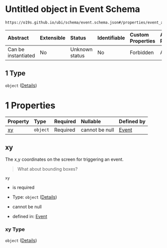# Untitled object in Event Schema

```txt
https://o19s.github.io/ubi/schema/event.schema.json#/properties/event_attributes/properties/position/oneOf/1
```



| Abstract            | Extensible | Status         | Identifiable | Custom Properties | Additional Properties | Access Restrictions | Defined In                                                                |
| :------------------ | :--------- | :------------- | :----------- | :---------------- | :-------------------- | :------------------ | :------------------------------------------------------------------------ |
| Can be instantiated | No         | Unknown status | No           | Forbidden         | Allowed               | none                | [event.schema.json\*](../../out/event.schema.json "open original schema") |

## 1 Type

`object` ([Details](event-properties-event_attributes-properties-position-oneof-1.md))

# 1 Properties

| Property  | Type     | Required | Nullable       | Defined by                                                                                                                                                                                                           |
| :-------- | :------- | :------- | :------------- | :------------------------------------------------------------------------------------------------------------------------------------------------------------------------------------------------------------------- |
| [xy](#xy) | `object` | Required | cannot be null | [Event](event-properties-event_attributes-properties-position-oneof-1-properties-xy.md "https://o19s.github.io/ubi/schema/event.schema.json#/properties/event_attributes/properties/position/oneOf/1/properties/xy") |

## xy

The x,y coordinates on the screen for triggering an event.

> What about bounding boxes?

`xy`

* is required

* Type: `object` ([Details](event-properties-event_attributes-properties-position-oneof-1-properties-xy.md))

* cannot be null

* defined in: [Event](event-properties-event_attributes-properties-position-oneof-1-properties-xy.md "https://o19s.github.io/ubi/schema/event.schema.json#/properties/event_attributes/properties/position/oneOf/1/properties/xy")

### xy Type

`object` ([Details](event-properties-event_attributes-properties-position-oneof-1-properties-xy.md))
